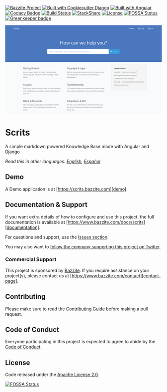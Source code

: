 [![Bazzite Project](https://img.shields.io/badge/Bazzite-project-blue.svg)](https://www.bazzite.com/products/scrits?utm_source=github&utm_medium=readme&utm_campaign=scrits)
[![Built with Cookiecutter Django](https://img.shields.io/badge/built%20with-Cookiecutter%20Django-ff69b4.svg)](https://github.com/pydanny/cookiecutter-django/)
[![Built with Angular](https://img.shields.io/badge/built%20with-Angular-E20034.svg)](https://angular.io)
[![Codacy Badge](https://img.shields.io/codacy/grade/daaeba545f7a43f0b7e09847e1f57faf.svg)](https://www.codacy.com/app/bazzite/scrits?utm_source=github.com&utm_medium=referral&utm_content=bazzite/scrits&utm_campaign=Badge_Grade)
[![Build Status](https://img.shields.io/travis/bazzite/scrits.svg)](https://travis-ci.org/bazzite/scrits)
[![StackShare](https://img.shields.io/badge/tech-stack-0690fa.svg)](https://stackshare.io/bazzite/scrits)
[![License](https://img.shields.io/badge/license-Apache-blue.svg)](https://raw.githubusercontent.com/bazzite/scrits/develop/LICENSE)
[![FOSSA Status](https://app.fossa.io/api/projects/git%2Bgithub.com%2Fbazzite%2Fscrits.svg?type=shield)](https://app.fossa.io/projects/git%2Bgithub.com%2Fbazzite%2Fscrits?ref=badge_shield)
[![Greenkeeper badge](https://badges.greenkeeper.io/bazzite/scrits.svg)](https://greenkeeper.io/)

<p align="center">
  <a href="https://www.bazzite.com/products/scrits?utm_source=github&utm_medium=readme&utm_campaign=scrits" target="_blank">
    <img src="https://raw.githubusercontent.com/bazzite/scrits/develop/docs/images/home.png" alt="Scrits" />
  </a>
</p>

# Scrits

A simple markdown powered Knowledge Base made with Angular and Django

*Read this in other languages: [English](README.md), [Español](README.es.md)*

## Demo

A Demo application is at [https://scrits.bazzite.com][demo].

## Documentation & Support

If you want extra details of how to configure and use this project, the full documentation is available at [https://www.bazzite.com/docs/scrits][documentation].

For questions and support, use the [Issues section][issues].

You may also want to [follow the company supporting this project on Twitter][twitter].

### Commercial Support

This project is sponsored by [Bazzite][bazzite-website]. If you require assistance on your project(s), please contact us at [https://www.bazzite.com/contact][contact-page].

## Contributing

Please make sure to read the [Contributing Guide][contributing] before making a pull request.

## Code of Conduct

Everyone participating in this project is expected to agree to abide by the [Code of Conduct][code-of-conduct].

## License

Code released under the [Apache License 2.0][license-page].


[demo]: https://scrits.bazzite.com?utm_source=github&utm_medium=readme&utm_campaign=scrits
[documentation]: https://www.bazzite.com/docs/scrits?utm_source=github&utm_medium=readme&utm_campaign=scrits
[contributing]: https://www.bazzite.com/docs/scrits/contributing?utm_source=github&utm_medium=readme&utm_campaign=scrits
[code-of-conduct]: https://www.bazzite.com/open-source/code-of-conduct?utm_source=github&utm_medium=readme&utm_campaign=scrits
[issues]: https://github.com/bazzite/scrits/issues
[twitter]: https://twitter.com/BazziteTech
[bazzite-website]: https://www.bazzite.com?utm_source=github&utm_medium=readme&utm_campaign=scrits
[contact-page]: https://www.bazzite.com/contact?utm_source=github&utm_medium=readme&utm_campaign=scrits
[license-page]: https://www.bazzite.com/docs/scrits/license?utm_source=github&utm_medium=readme&utm_campaign=scrits


[![FOSSA Status](https://app.fossa.io/api/projects/git%2Bgithub.com%2Fbazzite%2Fscrits.svg?type=large)](https://app.fossa.io/projects/git%2Bgithub.com%2Fbazzite%2Fscrits?ref=badge_large)

